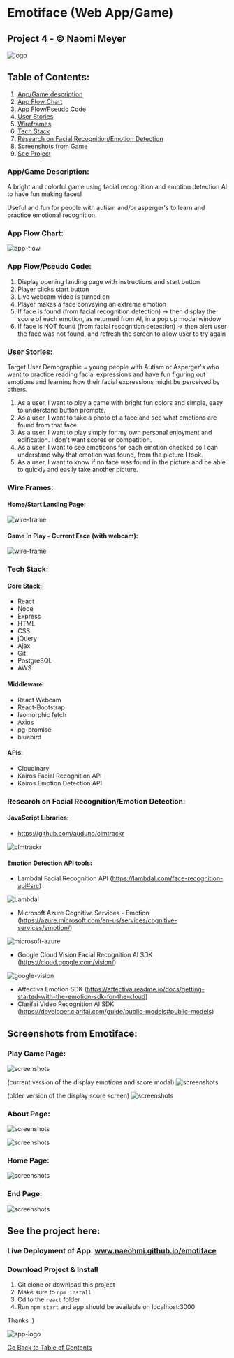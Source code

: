 <a name="gobackhere">

# Emotiface (Web App/Game)
## Project 4 - &#169; Naomi Meyer 

![logo](/images/logo.png)

</a>

## Table of Contents:

1. [App/Game description](#appdescription)
2. [App Flow Chart](#appflow)
3. [App Flow/Pseudo Code](#pseudocode)
4. [User Stories](#userstories)
5. [Wireframes](#wireframes)
6. [Tech Stack](#techstack)
7. [Research on Facial Recognition/Emotion Detection](#apiresearch)
8. [Screenshots from Game](#screenshots)
9. [See Project](#seeproject)

<a name="appdescription">

### App/Game Description: 
 
A bright and colorful game using facial recognition and emotion detection AI to have fun making faces! 
 
Useful and fun for people with autism and/or asperger's to learn and practice emotional recognition.

</a>

<a name="appflow">

### App Flow Chart:

![app-flow](/images/app-flow.png)

</a>

<a name="pseudocode">

### App Flow/Pseudo Code:

1. Display opening landing page with instructions and start button
2. Player clicks start button
3. Live webcam video is turned on
6. Player makes a face conveying an extreme emotion
7. If face is found (from facial recognition detection) -> then display the score of each emotion, as returned from AI, in a pop up modal window
8. If face is NOT found (from facial recognition detection) -> then alert user the face was not found, and refresh the screen to allow user to try again

</a>

<a name="userstories">

### User Stories:

Target User Demographic = young people with Autism or Asperger's who want to practice reading facial expressions and have fun  figuring out emotions and learning how their facial expressions might be perceived by others. 

1. As a user, I want to play a game with bright fun colors and simple, easy to understand button prompts.
2. As a user, I want to take a photo of a face and see what emotions are found from that face.
3. As a user, I want to play simply for my own personal enjoyment and edification. I don't want scores or competition.
4. As a user, I want to see emoticons for each emotion checked so I can understand why that emotion was found, from the picture I took.
5. As a user, I want to know if no face was found in the picture and be able to quickly and easily take another picture. 

</a>

<a name="wireframes">

### Wire Frames:

#### Home/Start Landing Page:

![wire-frame](/images/wf-startlanding.png)

#### Game In Play - Current Face (with webcam):

![wire-frame](/images/wf-currentface.png)

</a>

<a name="techstack">

### Tech Stack:

#### Core Stack:
- React
- Node
- Express
- HTML
- CSS
- jQuery
- Ajax
- Git
- PostgreSQL
- AWS

#### Middleware:
- React Webcam
- React-Bootstrap
- Isomorphic fetch
- Axios
- pg-promise
- bluebird

#### APIs:
- Cloudinary
- Kairos Facial Recognition API
- Kairos Emotion Detection API

</a>

<a name="apiresearch">

### Research on Facial Recognition/Emotion Detection:

#### JavaScript Libraries:
- https://github.com/auduno/clmtrackr

![clmtrackr](/images/clmtrackr.png)

#### Emotion Detection API tools:
- Lambdal Facial Recognition API (https://lambdal.com/face-recognition-api#src)

![Lambdal](/images/lambdal.png)

- Microsoft Azure Cognitive Services - Emotion (https://azure.microsoft.com/en-us/services/cognitive-services/emotion/)

![microsoft-azure](/images/microsoft-azure.png)

- Google Cloud Vision Facial Recognition AI SDK (https://cloud.google.com/vision/)

![google-vision](/images/google-vision.png)

- Affectiva Emotion SDK (https://affectiva.readme.io/docs/getting-started-with-the-emotion-sdk-for-the-cloud)
- Clarifai Video Recognition AI SDK (https://developer.clarifai.com/guide/public-models#public-models)

</a>

<a name="screenshots">

## Screenshots from Emotiface:

### Play Game Page:

![screenshots](/images/play-page.png)

(current version of the display emotions and score modal)
![screenshots](/images/score-modal.png)

(older version of the display score screen)
![screenshots](/images/testing-example.png)

### About Page:

![screenshots](/images/about-page.png)

![screenshots](/images/about.png)

### Home Page:

![screenshots](/images/home-page.png)

### End Page:

![screenshots](/images/stop-page.png)

</a>

<a name="seeproject">

## See the project here:

### Live Deployment of App: www.naeohmi.github.io/emotiface

### Download Project & Install

1. Git clone or download this project
2. Make sure to `npm install`
3. Cd to the `react` folder
4. Run `npm start` and app should be available on localhost:3000

Thanks :) 

![app-logo](/images/logo-small.png)

</a>

[Go Back to Table of Contents](#gobackhere)
